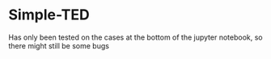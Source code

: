 # Simple-TED
Has only been tested on the cases at the bottom of the jupyter notebook, so there might still be some bugs
